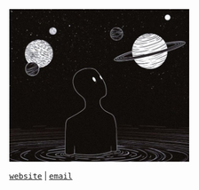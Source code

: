 <img height="275" src="https://github.com/jonasiwnl/jonasiwnl/blob/main/assets/afoolmoonnight.jpg?raw=true" />

<samp>[website](https://jonasiwnl.github.io)</samp> | <samp>[email](mailto:jonasg@umich.edu)</samp>

<!--
<div>
  <img height="175" align="center" src="https://streak-stats.demolab.com?user=jonasiwnl&theme=tokyonight&border_radius=4.5" />
  <img height="175" align="center" src="https://github-readme-stats.vercel.app/api/top-langs/?username=jonasiwnl&layout=compact&theme=tokyonight&hide=astro,html" />
</div>
-->
